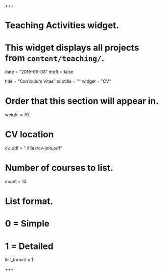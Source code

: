 +++
# Teaching Activities widget.
# This widget displays all projects from `content/teaching/`.

date = "2019-09-08"
draft = false

title = "Curriculum Vitae"
subtitle = ""
widget = "CV"

# Order that this section will appear in.
weight = 70

# CV location
cv_pdf = "./files/cv-jmb.pdf"

# Number of courses to list.
count = 10

# List format.
#   0 = Simple
#   1 = Detailed
list_format = 1

+++
